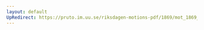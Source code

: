 ```yaml
---
layout: default
UpRedirect: https://pruto.im.uu.se/riksdagen-motions-pdf/1869/mot_1869__ak__346.pdf
---
```

